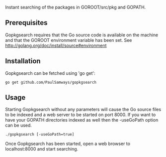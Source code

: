 Instant searching of the packages in GOROOT/src/pkg and GOPATH.

## Prerequisites

Gopkgsearch requires that the Go source code is available on the machine and that the GOROOT environment variable has been set. See http://golang.org/doc/install/source#environment

## Installation

Gopkgsearch can be fetched using 'go get':

  `go get github.com/PaulSamways/gopkgsearch`

## Usage

Starting Gopkgsearch without any parameters will cause the Go source files to be indexed and a web server to be started on port 8000. If you want to have your GOPATH directories indexed as well then the -useGoPath option can be used.

  `./gopkgsearch [-useGoPath=true]`

Once Gopkgsearch has been started, open a web browser to localhost:8000 and start searching.

